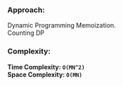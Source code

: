 ### Approach:
Dynamic Programming Memoization.\
Counting DP
​
### Complexity:
**Time Complexity: `O(MN^2)`**\
**Space Complexity: `O(MN)`**
​